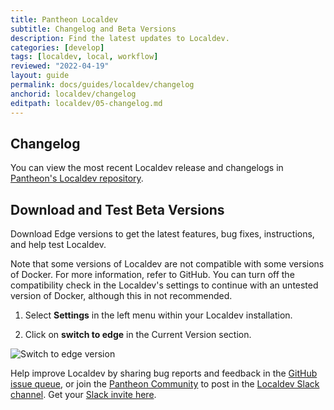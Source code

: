 ```yaml
---
title: Pantheon Localdev
subtitle: Changelog and Beta Versions
description: Find the latest updates to Localdev.
categories: [develop]
tags: [localdev, local, workflow]
reviewed: "2022-04-19"
layout: guide
permalink: docs/guides/localdev/changelog
anchorid: localdev/changelog
editpath: localdev/05-changelog.md
---
```


## Changelog

You can view the most recent Localdev release and changelogs in [Pantheon's Localdev repository](https://github.com/pantheon-systems/localdev/releases).

## Download and Test Beta Versions

Download Edge versions to get the latest features, bug fixes, instructions, and help test Localdev.

Note that some versions of Localdev are not compatible with some versions of Docker. For more information, refer to GitHub.
You can turn off the compatibility check in the Localdev's settings to continue with an untested version of Docker, although this in not recommended. 

1. Select **Settings** in the left menu within your Localdev installation.

1. Click on **switch to edge** in the Current Version section.

  ![Switch to edge version](../../../images/localdev/localdev-switch-to-edge.png)

<Alert type="info" title="Note">

Help improve Localdev by sharing bug reports and feedback in the [GitHub issue queue](https://github.com/pantheon-systems/localdev-issues), or join the [Pantheon Community](/pantheon-community) to post in the [Localdev Slack channel](https://pantheon-community.slack.com/messages/CB2H8065D). Get your [Slack invite here](https://slackin.pantheon.io/).

</Alert>
